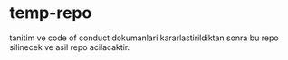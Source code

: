 # temp-repo
tanitim ve code of conduct dokumanlari kararlastirildiktan sonra bu repo silinecek ve asil repo acilacaktir.
